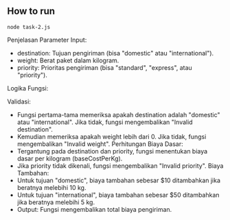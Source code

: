 ## How to run
```
node task-2.js
```

Penjelasan
Parameter Input:

- destination: Tujuan pengiriman (bisa "domestic" atau "international").
- weight: Berat paket dalam kilogram.
- priority: Prioritas pengiriman (bisa "standard", "express", atau "priority").

Logika Fungsi:

Validasi:
- Fungsi pertama-tama memeriksa apakah destination adalah "domestic" atau "international". Jika tidak, fungsi mengembalikan "Invalid destination".
- Kemudian memeriksa apakah weight lebih dari 0. Jika tidak, fungsi mengembalikan "Invalid weight".
Perhitungan Biaya Dasar:
- Tergantung pada destination dan priority, fungsi menentukan biaya dasar per kilogram (baseCostPerKg).
- Jika priority tidak dikenali, fungsi mengembalikan "Invalid priority".
Biaya Tambahan:
- Untuk tujuan "domestic", biaya tambahan sebesar $10 ditambahkan jika beratnya melebihi 10 kg.
- Untuk tujuan "international", biaya tambahan sebesar $50 ditambahkan jika beratnya melebihi 5 kg.
- Output: Fungsi mengembalikan total biaya pengiriman.